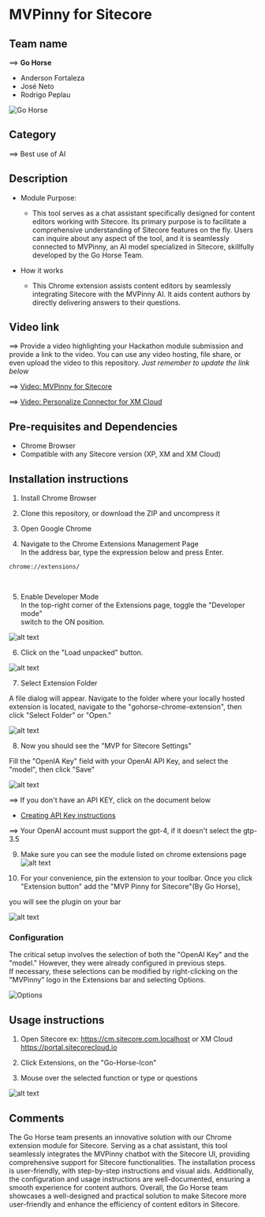 # MVPinny for Sitecore

## Team name
⟹ **Go Horse**
  - Anderson Fortaleza
  - José Neto
  - Rodrigo Peplau

![Go Horse](docs/images/Gohorse-300x300.png)<br/>

## Category
⟹ Best use of AI

## Description
  - Module Purpose: <br/>
    - This tool serves as a chat assistant specifically designed for content editors working with Sitecore. Its primary purpose is to facilitate a comprehensive understanding of Sitecore features on the fly. Users can inquire about any aspect of the tool, and it is seamlessly connected to MVPinny, an AI model specialized in Sitecore, skillfully developed by the Go Horse Team.

  - How it works<br/>
    - This Chrome extension assists content editors by seamlessly integrating Sitecore with the MVPinny AI. It aids content authors by directly delivering answers to their questions.

## Video link
⟹ Provide a video highlighting your Hackathon module submission and provide a link to the video. You can use any video hosting, file share, or even upload the video to this repository. _Just remember to update the link below_

⟹ [Video: MVPinny for Sitecore]([https://youtu.be/mPGGNcIrB_s](https://youtu.be/qqNU4hXIuP0))

⟹ [Video: Personalize Connector for XM Cloud](https://youtu.be/mPGGNcIrB_s)


## Pre-requisites and Dependencies

- Chrome Browser 
- Compatible with any Sitecore version (XP, XM and XM Cloud)

## Installation instructions

1. Install Chrome Browser

2. Clone this repository, or download the ZIP and uncompress it <br/>

3.  Open Google Chrome

4.  Navigate to the Chrome Extensions Management Page <br/>
In the address bar, type the expression below and press Enter.
```extensions
chrome://extensions/
```
<br/>

5. Enable Developer Mode<br/>
In the top-right corner of the Extensions page, toggle the "Developer mode"<br/>
switch to the ON position.<br/>

![alt text](docs/images/image-1.png)<br/>

6. Click on the "Load unpacked" button.<br/>

![alt text](docs/images/image-2.png)<br/>

7. Select Extension Folder<br/>

A file dialog will appear. Navigate to the folder where your locally hosted extension is located, navigate to the "gohorse-chrome-extension", then click "Select Folder" or "Open."<br/>

![alt text](docs/images/image-3.png)<br/>

8. Now you should see the "MVP for Sitecore Settings"<br/>

Fill the "OpenIA Key" field with your OpenAI API Key, and select the "model", then click "Save"<br/>

![alt text](docs/images/image-9.png)<br/>

⟹ If you don't have an API KEY, click on the document below <br/>
- [Creating API Key instructions](CreatingAPIkey.md)<br/>

⟹ Your OpenAI account must support the gpt-4, if it doesn't select the gtp-3.5

9. Make sure you can see the module listed on chrome extensions page<br/>
![alt text](docs/images/image-10.png)<br/>

10. For your convenience, pin the extension to your toolbar. Once you click "Extension button" add the "MVP Pinny for Sitecore"(By Go Horse), <br/>

you will see the plugin on your bar<br/>

 ![alt text](docs/images/image-8.png)<br/>

### Configuration
The critical setup involves the selection of both the "OpenAI Key" and the "model." However, they were already configured in previous steps.<br> If necessary, these selections can be modified by right-clicking on the "MVPinny" logo in the Extensions bar and selecting Options.

![Options](docs/images/Options.png)<br/>


## Usage instructions

1. Open Sitecore ex: https://cm.sitecore.com.localhost or XM Cloud https://portal.sitecorecloud.io<br/>

2. Click Extensions, on the "Go-Horse-Icon"<br/>

3. Mouse over the selected function or type or questions<br/>

![alt text](docs/images/FlipCard4-1.gif)


## Comments
The Go Horse team presents an innovative solution with our Chrome extension module for Sitecore. Serving as a chat assistant, this tool seamlessly integrates the MVPinny chatbot with the Sitecore UI, providing  comprehensive support for Sitecore functionalities. The installation process is user-friendly, with step-by-step instructions and visual aids. Additionally, the configuration and usage instructions are well-documented, ensuring a smooth experience for content authors. Overall, the Go Horse team showcases a well-designed and practical solution to make Sitecore more user-friendly and enhance the efficiency of content editors in Sitecore.
